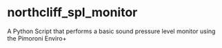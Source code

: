 # northcliff_spl_monitor
A Python Script that performs a basic sound pressure level monitor using the Pimoroni Enviro+
